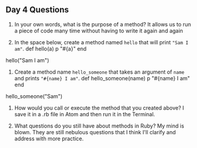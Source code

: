 ## Day 4 Questions

1. In your own words, what is the purpose of a method?
It allows us to run a piece of code many time without having to write it again and again

1. In the space below, create a method named `hello` that will print `"Sam I am"`.
def hello(a)
  p "#{a}"
end

hello("Sam I am")

1. Create a method name `hello_someone` that takes an argument of `name` and prints `"#{name} I am"`.
def hello_someone(name)
  p "#{name} I am"
end

hello_someone("Sam")

1. How would you call or execute the method that you created above?
I save it in a .rb file in Atom and then run it in the Terminal.

1. What questions do you still have about methods in Ruby?
My mind is blown. They are still nebulous questions that I think I'll clarify and address with more practice.  
